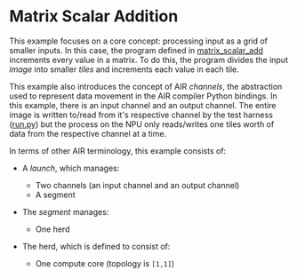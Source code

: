 # Matrix Scalar Addition

This example focuses on a core concept: processing input as a grid of smaller inputs. In this case, the program defined in [matrix_scalar_add](matrix_scalar_add.py) increments every value in a matrix. To do this, the program divides the input *image* into smaller *tiles* and increments each value in each tile.

This example also introduces the concept of AIR *channels*, the abstraction used to represent data movement in the AIR compiler Python bindings. In this example, there is an input channel and an output channel. The entire image is written to/read from it's respective channel by the test harness ([run.py](run.py)) but the process on the NPU only reads/writes one tiles worth of data from the respective channel at a time.

In terms of other AIR terminology, this example consists of:
* A *launch*, which manages:
  * Two channels (an input channel and an output channel)
  * A segment

* The *segment* manages:
  * One herd

* The herd, which is defined to consist of:
  * One compute core (topology is ```[1,1]```)




